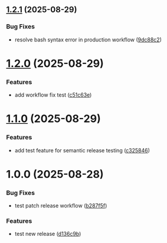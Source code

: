 ## [1.2.1](https://github.com/fabricekrebs/demo-webapp/compare/v1.2.0...v1.2.1) (2025-08-29)


### Bug Fixes

* resolve bash syntax error in production workflow ([9dc88c2](https://github.com/fabricekrebs/demo-webapp/commit/9dc88c209c7b86580e00d0ee78335e463d0b3c16))

# [1.2.0](https://github.com/fabricekrebs/demo-webapp/compare/v1.1.0...v1.2.0) (2025-08-29)


### Features

* add workflow fix test ([c51c63e](https://github.com/fabricekrebs/demo-webapp/commit/c51c63ee46567a9669ec7bf898743068fe091770))

# [1.1.0](https://github.com/fabricekrebs/demo-webapp/compare/v1.0.0...v1.1.0) (2025-08-29)


### Features

* add test feature for semantic release testing ([c325846](https://github.com/fabricekrebs/demo-webapp/commit/c325846062d7e653bc150b8713b65e1dfe45ad7f))

# 1.0.0 (2025-08-28)


### Bug Fixes

* test patch release workflow ([b287f5f](https://github.com/fabricekrebs/demo-webapp/commit/b287f5f813bcc50da28db9c181928cba9bc7bfea))


### Features

* test new release ([d136c9b](https://github.com/fabricekrebs/demo-webapp/commit/d136c9b57cdbe60554cc56435910690e080c4173))
